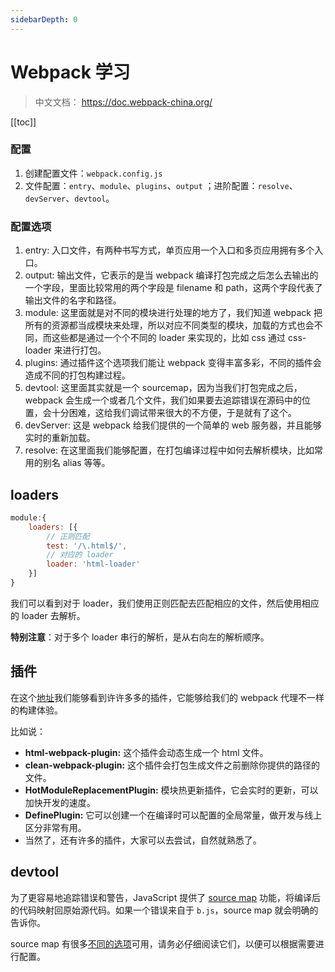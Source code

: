```yaml
---
sidebarDepth: 0
---
```


# Webpack 学习

> 中文文档： https://doc.webpack-china.org/

[[toc]]

### 配置

1. 创建配置文件：`webpack.config.js`
2. 文件配置：`entry`、`module`、`plugins`、`output` ；进阶配置：`resolve`、`devServer`、`devtool`。

### 配置选项

1. entry: 入口文件，有两种书写方式，单页应用一个入口和多页应用拥有多个入口。
2. output: 输出文件，它表示的是当 webpack 编译打包完成之后怎么去输出的一个字段，里面比较常用的两个字段是 filename 和 path，这两个字段代表了输出文件的名字和路径。
3. module: 这里面就是对不同的模块进行处理的地方了，我们知道 webpack 把所有的资源都当成模块来处理，所以对应不同类型的模块，加载的方式也会不同，而这些都是通过一个个不同的 loader 来实现的，比如 css 通过 css-loader 来进行打包。
4. plugins: 通过插件这个选项我们能让 webpack 变得丰富多彩，不同的插件会造成不同的打包构建过程。
5. devtool: 这里面其实就是一个 sourcemap，因为当我们打包完成之后，webpack 会生成一个或者几个文件，我们如果要去追踪错误在源码中的位置，会十分困难，这给我们调试带来很大的不方便，于是就有了这个。
6. devServer: 这是 webpack 给我们提供的一个简单的 web 服务器，并且能够实时的重新加载。
7. resolve: 在这里面我们能够配置，在打包编译过程中如何去解析模块，比如常用的别名 alias 等等。

## loaders

```js
module:{
    loaders: [{
        // 正则匹配
        test: '/\.html$/',
        // 对应的 loader
        loader: 'html-loader'
    }]
}
```

我们可以看到对于 loader，我们使用正则匹配去匹配相应的文件，然后使用相应的 loader 去解析。

__特别注意__：对于多个 loader 串行的解析，是从右向左的解析顺序。

## 插件

在这个[地址](https://doc.webpack-china.org/plugins/)我们能够看到许许多多的插件，它能够给我们的 webpack 代理不一样的构建体验。

比如说：

- __html-webpack-plugin:__ 这个插件会动态生成一个 html 文件。
- __clean-webpack-plugin:__ 这个插件会打包生成文件之前删除你提供的路径的文件。
- __HotModuleReplacementPlugin:__ 模块热更新插件，它会实时的更新，可以加快开发的速度。
- __DefinePlugin:__ 它可以创建一个在编译时可以配置的全局常量，做开发与线上区分非常有用。
- 当然了，还有许多的插件，大家可以去尝试，自然就熟悉了。

## devtool

为了更容易地追踪错误和警告，JavaScript 提供了 [source map](http://blog.teamtreehouse.com/introduction-source-maps) 功能，将编译后的代码映射回原始源代码。如果一个错误来自于 `b.js`，source map 就会明确的告诉你。

source map 有很多[不同的选项](https://doc.webpack-china.org/configuration/devtool)可用，请务必仔细阅读它们，以便可以根据需要进行配置。